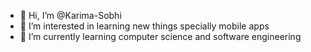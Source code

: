 - 👋 Hi, I’m @Karima-Sobhi
- 👀 I’m interested in learning new things specially mobile apps 
- 🌱 I’m currently learning computer science and software engineering
<!---
Karima-Sobhi/Karima-Sobhi is a ✨ special ✨ repository because its `README.md` (this file) appears on your GitHub profile.
You can click the Preview link to take a look at your changes.
--->

